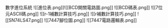  
數字進位系統
![[進位表.png]]![[BCD開關電路圖.png]]
![[BCD碼表.png]]
![[7位元ASCII碼.png]]
![[r-1補數計算技巧.png]]
![[r補數計算技巧.png]]
![[SN74LS47.png]]
![[7447腳位圖.png]]
![[7447電路邏輯表.png]]
